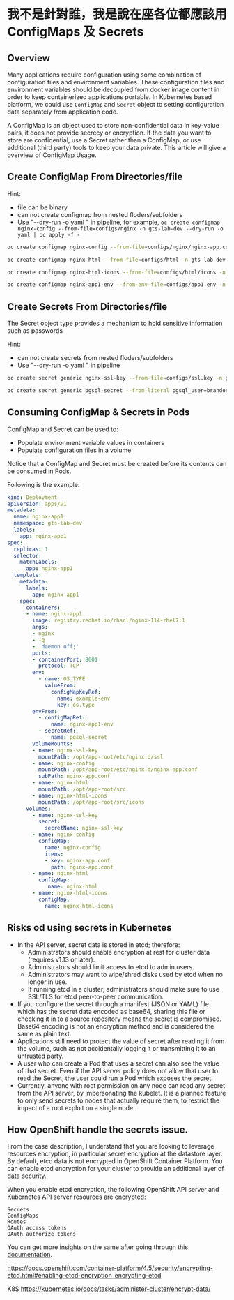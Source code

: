 
我不是針對誰，我是說在座各位都應該用 ConfigMaps 及 Secrets
===========================

Overview
--------
Many applications require configuration using some combination of configuration files and environment variables.
These configuration files and environment variables should be decoupled from docker image content  in order to keep containerized applications portable.
In Kubernetes based platform, we could use `ConfigMap` and `Secret` object to setting configuration data separately from application code.

A ConfigMap is an object used to store non-confidential data in key-value pairs, it does not provide secrecy or encryption. If the data you want to store are confidential, use a Secret rather than a ConfigMap, or use additional (third party) tools to keep your data private.
This article will give a overview of ConfigMap Usage.

Create ConfigMap From Directories/file
---------------------------------------

Hint:

- file can be binary
- can not create configmap from nested floders/subfolders
- Use "--dry-run -o yaml " in pipeline, for example, `oc create configmap nginx-config --from-file=configs/nginx -n gts-lab-dev --dry-run -o yaml | oc apply -f -`

```bash
oc create configmap nginx-config --from-file=configs/nginx/nginx-app.conf -n gts-lab-dev --dry-run -o yaml | oc apply -f -

oc create configmap nginx-html --from-file=configs/html -n gts-lab-dev --dry-run -o yaml | oc apply -f -

oc create configmap nginx-html-icons --from-file=configs/html/icons -n gts-lab-dev --dry-run -o yaml | oc apply -f -

oc create configmap nginx-app1-env --from-env-file=configs/app1.env -n gts-lab-dev --dry-run -o yaml | oc apply -f -
```


Create Secrets From Directories/file
---------------------------------------

The Secret object type provides a mechanism to hold sensitive information such as passwords

Hint: 

- can not create secrets from nested floders/subfolders
- Use "--dry-run -o yaml " in pipeline

```bash
oc create secret generic nginx-ssl-key --from-file=configs/ssl.key -n gts-lab-dev --dry-run -o yaml | oc apply -f -

oc create secret generic pgsql-secret --from-literal pgsql_user=brandon --from-literal pgsql_key=testing123 --dry-run -o yaml | oc apply -f -
```



Consuming ConfigMap & Secrets in Pods
-----------------------------

ConfigMap and Secret can be used to:

- Populate environment variable values in containers
- Populate configuration files in a volume

Notice that a ConfigMap and Secret must be created before its contents can be consumed in Pods.

Following is the example: 


```yaml
kind: Deployment
apiVersion: apps/v1
metadata:
  name: nginx-app1
  namespace: gts-lab-dev
  labels:
    app: nginx-app1
spec:
  replicas: 1
  selector:
    matchLabels:
      app: nginx-app1
  template:
    metadata:
      labels:
        app: nginx-app1
    spec:
      containers:
      - name: nginx-app1
        image: registry.redhat.io/rhscl/nginx-114-rhel7:1
        args: 
        - nginx 
        - -g 
        - 'daemon off;'
        ports:
        - containerPort: 8001
          protocol: TCP
        env: 
          - name: OS_TYPE
            valueFrom:
              configMapKeyRef:
                name: example-env
                key: os.type  
        envFrom: 
          - configMapRef:
              name: nginx-app1-env
          - secretRef:
              name: pgsql-secret
        volumeMounts:
        - name: nginx-ssl-key
          mountPath: /opt/app-root/etc/nginx.d/ssl
        - name: nginx-config
          mountPath: /opt/app-root/etc/nginx.d/nginx-app.conf
          subPath: nginx-app.conf
        - name: nginx-html
          mountPath: /opt/app-root/src
        - name: nginx-html-icons
          mountPath: /opt/app-root/src/icons
      volumes:
        - name: nginx-ssl-key
          secret:
            secretName: nginx-ssl-key
        - name: nginx-config
          configMap:
            name: nginx-config
            items:
            - key: nginx-app.conf
              path: nginx-app.conf
        - name: nginx-html
          configMap:
             name: nginx-html
        - name: nginx-html-icons
          configMap:
            name: nginx-html-icons
```

Risks od using secrets in Kubernetes
----------

- In the API server, secret data is stored in etcd; therefore:
  - Administrators should enable encryption at rest for cluster data (requires v1.13 or later).
  - Administrators should limit access to etcd to admin users.
  - Administrators may want to wipe/shred disks used by etcd when no longer in use.
  - If running etcd in a cluster, administrators should make sure to use SSL/TLS for etcd peer-to-peer communication.
- If you configure the secret through a manifest (JSON or YAML) file which has the secret data encoded as base64, sharing this file or checking it in to a source repository means the secret is compromised. Base64 encoding is not an encryption method and is considered the same as plain text.
- Applications still need to protect the value of secret after reading it from the volume, such as not accidentally logging it or transmitting it to an untrusted party.
- A user who can create a Pod that uses a secret can also see the value of that secret. Even if the API server policy does not allow that user to read the Secret, the user could run a Pod which exposes the secret.
- Currently, anyone with root permission on any node can read any secret from the API server, by impersonating the kubelet. It is a planned feature to only send secrets to nodes that actually require them, to restrict the impact of a root exploit on a single node.


How OpenShift handle the secrets issue.
------------------------------------------


From the case description, I understand that you are looking to leverage resources encryption, in particular secret encryption at the datastore layer. By default, etcd data is not encrypted in OpenShift Container Platform. You can enable etcd encryption for your cluster to provide an additional layer of data security. 

When you enable etcd encryption, the following OpenShift API server and Kubernetes API server resources are encrypted:

    Secrets
    ConfigMaps
    Routes
    OAuth access tokens
    OAuth authorize tokens

You can get more insights on the same after going through this [documentation](https://docs.openshift.com/container-platform/4.5/security/encrypting-etcd.html#enabling-etcd-encryption_encrypting-etcd). 

https://docs.openshift.com/container-platform/4.5/security/encrypting-etcd.html#enabling-etcd-encryption_encrypting-etcd

K8S
https://kubernetes.io/docs/tasks/administer-cluster/encrypt-data/

